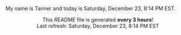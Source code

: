 My name is Tanner and today is Saturday, December 23, 8:14 PM EST.

<p align="center">This <i>README</i> file is generated <b>every 3 hours</b>!</br>Last refresh: Saturday, December 23, 8:14 PM EST<br /></p>
